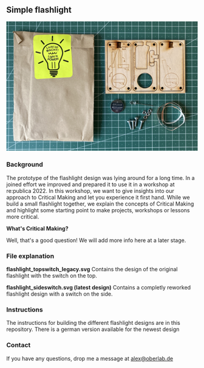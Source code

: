 ## Simple flashlight

![Step1](img/flashlight_kit.jpg)

### Background

The prototype of the flashlight design was lying around for a long time. In a joined effort we improved and prepared it to use it in a workshop at re:publica 2022. In this workshop, we want to give insights into our approach to Critical Making and let you experience it first hand. While we build a small flashlight together, we explain the concepts of Critical Making and highlight some starting point to make projects, workshops or lessons more critical.

**What's Critical Making?**

Well, that's a good question! We will add more info here at a later stage.

### File explanation

**flashlight_topswitch_legacy.svg**
Contains the design of the original flashlight with the switch on the top.

**flashlight_sideswitch.svg (latest design)**
Contains a completly reworked flashlight design with a switch on the side.

### Instructions

The instructions for building the different flashlight designs are in this repository. There is a german version available for the newest design

### Contact

If you have any questions, drop me a message at alex@oberlab.de
